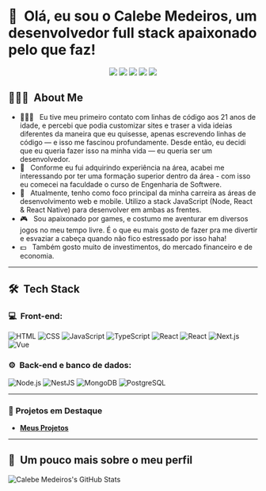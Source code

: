 <h1>👋 &nbsp;Olá, eu sou o Calebe Medeiros, um desenvolvedor full stack apaixonado pelo que faz!</h1>

<p align="center">
<a href="mailto:franciscocalebe@gmail.com"><img src="https://img.shields.io/badge/-franciscocalebe@gmail.com-D14836?style=flat-square&logo=Gmail&logoColor=white"/></a>
<a href="https://www.linkedin.com/in/calebemedeiros"><img src="https://img.shields.io/badge/-LinkedIn-0077B5?style=flat-square&logo=Linkedin&logoColor=white"/></a>
<a href="https://calebemedeiros.github.io/LinkTreeCalebe/"><img src="https://img.shields.io/badge/-linkcalebe.com.br-3423A6?style=flat-square&logo=Google-Chrome&logoColor=white"/></a>
<a href="https://www.youtube.com/@eucalebemedeiros"><img src="https://img.shields.io/badge/-YouTube-D62422?style=flat-square&logo=youtube&logoColor=white"/></a>
<a href="https://www.instagram.com/eucalebemedeiros"><img src="https://img.shields.io/badge/-@eucalebemedeiros_-E4405F?style=flat-square&logo=Instagram&logoColor=white"/></a>
</p>

<h2> 👨🏻‍💻 &nbsp;About Me </h2>

- 👨🏻‍💻 &nbsp; Eu tive meu primeiro contato com linhas de código aos 21 anos de idade, e percebi que podia customizar sites e traser a vida ideias diferentes da maneira que eu quisesse, apenas escrevendo linhas de código — e isso me fascinou profundamente. Desde então, eu decidi que eu queria fazer isso na minha vida — eu queria ser um desenvolvedor.
- 💚 &nbsp; Conforme eu fui adquirindo experiência na área, acabei me interessando por ter uma formação superior dentro da área - com isso eu comecei na faculdade o curso de Engenharia de Softwere.
- 🚀 &nbsp; Atualmente, tenho como foco principal da minha carreira as áreas de desenvolvimento web e mobile. Utilizo a stack JavaScript (Node, React & React Native) para desenvolver em ambas as frentes.
- 🎮 &nbsp; Sou apaixonado por games, e costumo me aventurar em diversos jogos no meu tempo livre. É o que eu mais gosto de fazer pra me divertir e esvaziar a cabeça quando não fico estressado por isso haha!
- 💵 &nbsp; Também gosto muito de investimentos, do mercado financeiro e de economia.

---

<h2> 🛠 &nbsp;Tech Stack</h2>
<h3>💻 &nbsp;Front-end:</h3>

![HTML](https://img.shields.io/badge/-HTML-333333?style=flat&logo=HTML5)
![CSS](https://img.shields.io/badge/-CSS-333333?style=flat&logo=CSS3&logoColor=1572B6)
![JavaScript](https://img.shields.io/badge/-JavaScript-333333?style=flat&logo=javascript)
![TypeScript](https://img.shields.io/badge/-TypeScript-333333?style=flat&logo=typescript&logoColor=2D79C7)
![React](https://img.shields.io/badge/-React-333333?style=flat&logo=react)
![React](https://img.shields.io/badge/-React%20Native-333333?style=flat&logo=react)
![Next.js](https://img.shields.io/badge/-Next.js-333333?style=flat&logo=next.js)
![Vue](https://img.shields.io/badge/-Vue-333333?style=flat&logo=vue.js)

<h3>⚙️ &nbsp;Back-end e banco de dados:</h3>

![Node.js](https://img.shields.io/badge/-Node.js-333333?style=flat&logo=node.js)
![NestJS](https://img.shields.io/badge/-NestJS-333333?style=flat&logo=nestjs&logoColor=E535AB)
![MongoDB](https://img.shields.io/badge/-MongoDB-333333?style=flat&logo=mongodb)
![PostgreSQL](https://img.shields.io/badge/-PostgreSQL-333333?style=flat&logo=postgresql)

---

### 🌟 **Projetos em Destaque**

- **[Meus Projetos](https://github.com/seuusuario?tab=repositories)**

---

<h2>🚀 &nbsp;Um pouco mais sobre o meu perfil</h2>

![Calebe Medeiros's GitHub Stats](https://github-readme-stats.vercel.app/api?username=calebemedeiros&show_icons=true&theme=dracula)

